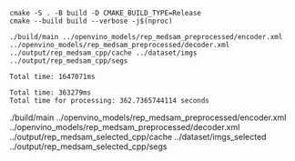 ```
cmake -S . -B build -D CMAKE_BUILD_TYPE=Release
cmake --build build --verbose -j$(nproc)
```

```
./build/main ../openvino_models/rep_medsam_preprocessed/encoder.xml ../openvino_models/rep_medsam_preprocessed/decoder.xml ../output/rep_medsam_cpp/cache ../dataset/imgs ../output/rep_medsam_cpp/segs
```

```
Total time: 1647071ms

Total time: 363279ms
Total time for processing: 362.7365744114 seconds
```
./build/main ../openvino_models/rep_medsam_preprocessed/encoder.xml ../openvino_models/rep_medsam_preprocessed/decoder.xml ../output/rep_medsam_selected_cpp/cache ../dataset/imgs_selected ../output/rep_medsam_selected_cpp/segs